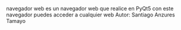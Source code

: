 navegador web
es un navegador web que realice en PyQt5
con este navegador puedes acceder a cualquier web 
Autor: Santiago Anzures Tamayo


